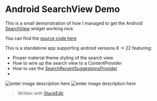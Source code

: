 
Android SearchView Demo
======================
This is a small demonstration of how I managed to get the Android [SearchView](http://developer.android.com/reference/android/support/v7/widget/SearchView.html) widget working nice.

You can find the [source code here](https://github.com/danbrough/Android-SearchView-Demo)

This is a standalone app supporting android versions 8 -> 22 featuring:

 - Proper material theme styling of the search view
 - How to wire up the search view to a ContentProvider
 - How to use the [SearchRecentSuggestionsProvider](http://developer.android.com/reference/android/content/SearchRecentSuggestionsProvider.html)
 - 

![enter image description here](https://raw.githubusercontent.com/danbrough/Android-SearchView-Demo/master/media/screenshot1.jpg)
![enter image description here](https://raw.githubusercontent.com/danbrough/Android-SearchView-Demo/master/media/screenshot2.jpg)
> Written with [StackEdit](https://stackedit.io/).
